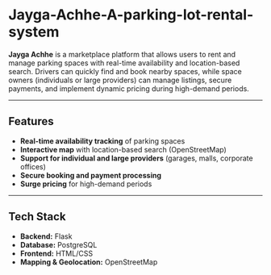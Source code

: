 # Jayga-Achhe-A-parking-lot-rental-system

**Jayga Achhe** is a marketplace platform that allows users to rent and manage parking spaces with real-time availability and location-based search. Drivers can quickly find and book nearby spaces, while space owners (individuals or large providers) can manage listings, secure payments, and implement dynamic pricing during high-demand periods.  

---

## **Features**  
- **Real-time availability tracking** of parking spaces  
- **Interactive map** with location-based search (OpenStreetMap)  
- **Support for individual and large providers** (garages, malls, corporate offices)  
- **Secure booking and payment processing**  
- **Surge pricing** for high-demand periods  

---

## **Tech Stack**  
- **Backend:** Flask  
- **Database:** PostgreSQL  
- **Frontend:** HTML/CSS  
- **Mapping & Geolocation:** OpenStreetMap  

